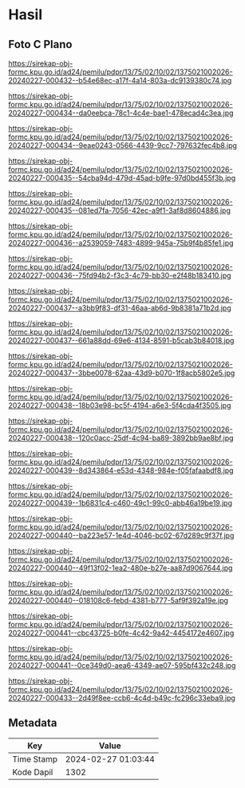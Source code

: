 # Hasil

## Foto C Plano

https://sirekap-obj-formc.kpu.go.id/ad24/pemilu/pdpr/13/75/02/10/02/1375021002026-20240227-000432--b54e68ec-a17f-4a14-803a-dc9139380c74.jpg

https://sirekap-obj-formc.kpu.go.id/ad24/pemilu/pdpr/13/75/02/10/02/1375021002026-20240227-000434--da0eebca-78c1-4c4e-bae1-478ecad4c3ea.jpg

https://sirekap-obj-formc.kpu.go.id/ad24/pemilu/pdpr/13/75/02/10/02/1375021002026-20240227-000434--9eae0243-0566-4439-9cc7-797632fec4b8.jpg

https://sirekap-obj-formc.kpu.go.id/ad24/pemilu/pdpr/13/75/02/10/02/1375021002026-20240227-000435--54cba94d-479d-45ad-b9fe-97d0bd455f3b.jpg

https://sirekap-obj-formc.kpu.go.id/ad24/pemilu/pdpr/13/75/02/10/02/1375021002026-20240227-000435--081ed7fa-7056-42ec-a9f1-3af8d8604886.jpg

https://sirekap-obj-formc.kpu.go.id/ad24/pemilu/pdpr/13/75/02/10/02/1375021002026-20240227-000436--a2539059-7483-4899-945a-75b9f4b85fe1.jpg

https://sirekap-obj-formc.kpu.go.id/ad24/pemilu/pdpr/13/75/02/10/02/1375021002026-20240227-000436--75fd94b2-f3c3-4c79-bb30-e2f48b183410.jpg

https://sirekap-obj-formc.kpu.go.id/ad24/pemilu/pdpr/13/75/02/10/02/1375021002026-20240227-000437--a3bb9f83-df31-46aa-ab6d-9b8381a71b2d.jpg

https://sirekap-obj-formc.kpu.go.id/ad24/pemilu/pdpr/13/75/02/10/02/1375021002026-20240227-000437--661a88dd-69e6-4134-8591-b5cab3b84018.jpg

https://sirekap-obj-formc.kpu.go.id/ad24/pemilu/pdpr/13/75/02/10/02/1375021002026-20240227-000437--3bbe0078-62aa-43d9-b070-1f8acb5802e5.jpg

https://sirekap-obj-formc.kpu.go.id/ad24/pemilu/pdpr/13/75/02/10/02/1375021002026-20240227-000438--18b03e98-bc5f-4194-a6e3-5f4cda4f3505.jpg

https://sirekap-obj-formc.kpu.go.id/ad24/pemilu/pdpr/13/75/02/10/02/1375021002026-20240227-000438--120c0acc-25df-4c94-ba89-3892bb9ae8bf.jpg

https://sirekap-obj-formc.kpu.go.id/ad24/pemilu/pdpr/13/75/02/10/02/1375021002026-20240227-000439--8d343864-e53d-4348-984e-f05fafaabdf8.jpg

https://sirekap-obj-formc.kpu.go.id/ad24/pemilu/pdpr/13/75/02/10/02/1375021002026-20240227-000439--1b6831c4-c460-49c1-99c0-abb46a19be19.jpg

https://sirekap-obj-formc.kpu.go.id/ad24/pemilu/pdpr/13/75/02/10/02/1375021002026-20240227-000440--ba223e57-1e4d-4046-bc02-67d289c9f37f.jpg

https://sirekap-obj-formc.kpu.go.id/ad24/pemilu/pdpr/13/75/02/10/02/1375021002026-20240227-000440--49f13f02-1ea2-480e-b27e-aa87d9067644.jpg

https://sirekap-obj-formc.kpu.go.id/ad24/pemilu/pdpr/13/75/02/10/02/1375021002026-20240227-000440--018108c6-febd-4381-b777-5af9f392a19e.jpg

https://sirekap-obj-formc.kpu.go.id/ad24/pemilu/pdpr/13/75/02/10/02/1375021002026-20240227-000441--cbc43725-b0fe-4c42-9a42-4454172e4607.jpg

https://sirekap-obj-formc.kpu.go.id/ad24/pemilu/pdpr/13/75/02/10/02/1375021002026-20240227-000441--0ce349d0-aea6-4349-ae07-595bf432c248.jpg

https://sirekap-obj-formc.kpu.go.id/ad24/pemilu/pdpr/13/75/02/10/02/1375021002026-20240227-000433--2d49f8ee-ccb6-4c4d-b49c-fc296c33eba9.jpg


## Metadata

| Key        | Value               |
| ---------- | ------------------- |
| Time Stamp | 2024-02-27 01:03:44 |
| Kode Dapil | 1302                |




